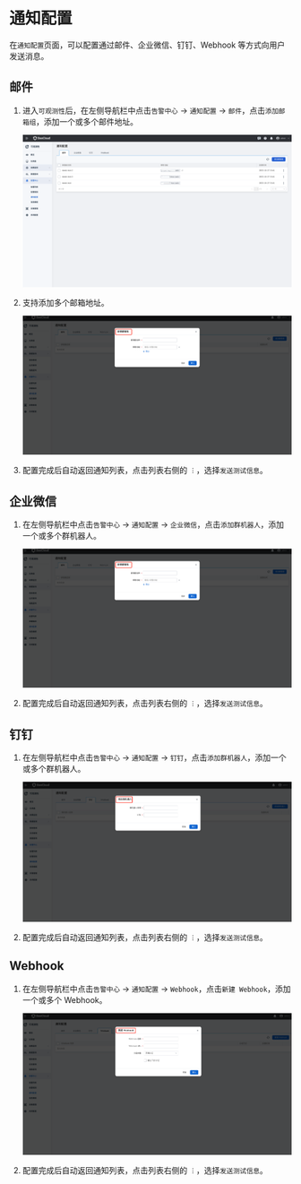 # 通知配置

在`通知配置`页面，可以配置通过邮件、企业微信、钉钉、Webhook 等方式向用户发送消息。

## 邮件

1. 进入`可观测性`后，在左侧导航栏中点击`告警中心` -> `通知配置` -> `邮件`，点击`添加邮箱组`，添加一个或多个邮件地址。

    ![邮件](../../images/message01.png)

2. 支持添加多个邮箱地址。

    ![新建邮箱组](../../images/message01-01.png)

3. 配置完成后自动返回通知列表，点击列表右侧的 `︙`，选择`发送测试信息`。

## 企业微信

1. 在左侧导航栏中点击`告警中心` -> `通知配置` -> `企业微信`，点击`添加群机器人`，添加一个或多个群机器人。

    ![企业微信](../../images/message02.png)

2. 配置完成后自动返回通知列表，点击列表右侧的 `︙`，选择`发送测试信息`。

## 钉钉

1. 在左侧导航栏中点击`告警中心` -> `通知配置` -> `钉钉`，点击`添加群机器人`，添加一个或多个群机器人。

    ![钉钉](../../images/message03.png)

2. 配置完成后自动返回通知列表，点击列表右侧的 `︙`，选择`发送测试信息`。

## Webhook

1. 在左侧导航栏中点击`告警中心` -> `通知配置` -> `Webhook`，点击`新建 Webhook`，添加一个或多个 Webhook。

    ![Webhook](../../images/message04.png)

2. 配置完成后自动返回通知列表，点击列表右侧的 `︙`，选择`发送测试信息`。
